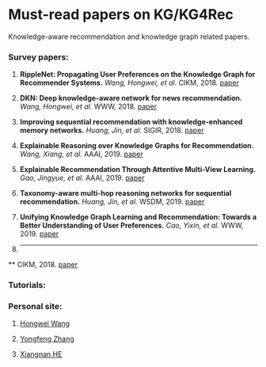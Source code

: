 # Must-read papers on KG/KG4Rec
Knowledge-aware recommendation and knowledge graph related papers.

### Survey papers:
1. **RippleNet: Propagating User Preferences on the Knowledge Graph for Recommender Systems.**
*Wang, Hongwei, et al.* CIKM, 2018. [paper](https://arxiv.org/pdf/1803.03467.pdf)
1. **DKN: Deep knowledge-aware network for news recommendation.**
*Wang, Hongwei, et al.* WWW, 2018. [paper](https://arxiv.org/abs/1801.08284)

1. **Improving sequential recommendation with knowledge-enhanced memory networks.**
*Huang, Jin, et al.* SIGIR, 2018. [paper](https://dl.acm.org/citation.cfm?doid=3209978.3210017)

1. **Explainable Reasoning over Knowledge Graphs for Recommendation.**
*Wang, Xiang, et al.* AAAI, 2019. [paper](https://arxiv.org/abs/1811.04540)

1. **Explainable Recommendation Through Attentive Multi-View Learning.**
*Gao, Jingyue, et al.* AAAI, 2019. [paper](https://www.microsoft.com/en-us/research/uploads/prod/2018/10/exrec-aaai-camera-ready.pdf)

1. **Taxonomy-aware multi-hop reasoning networks for sequential recommendation.**
*Huang, Jin, et al.* WSDM, 2019. [paper](https://dl.acm.org/citation.cfm?id=3290972)

1. **Unifying Knowledge Graph Learning and Recommendation: Towards a Better Understanding of User Preferences.**
*Cao, Yixin, et al.* WWW, 2019. [paper](https://www.comp.nus.edu.sg/~xiangnan/papers/www19-KGRec.pdf)

1. ** **
** CIKM, 2018. [paper]()

### Tutorials:

### Personal site:
1. [Hongwei Wang](https://hwwang55.github.io/)

1. [Yongfeng Zhang](http://yongfeng.me/)

1. [Xiangnan HE ](https://www.comp.nus.edu.sg/~xiangnan/)
